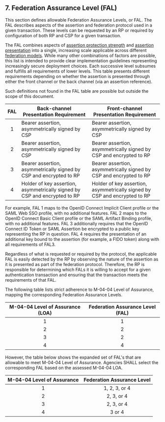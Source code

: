 <a name="fal"></a>

## 7. Federation Assurance Level (FAL)

This section defines allowable Federation Assurance Levels, or FAL. The FAL describes aspects of the assertion and federation protocol used in a given transaction. These levels can be requested by an RP or required by configuration of both RP and CSP for a given transaction. 

The FAL combines aspects of [assertion protection strength](#sec5) and [assertion presentation](#sec6) into a single, increasing scale applicable across different [federation models](#sec4). While many other combinations of factors are possible, this list is intended to provide clear implementation guidelines representing increasingly secure deployment choices. Each successive level subsumes and fulfills all requirements of lower levels. This table presents different requirements depending on whether the assertion is presented through either the front channel or the back channel (via an assertion reference). 

Such definitions not found in the FAL table are possible but outside the scope of this document.

|FAL|Back-channel Presentation Requirement|Front-channel Presentation Requirement|
|:--:|----|----|
|1|Bearer assertion, asymmetrically signed by CSP|Bearer assertion, asymmetrically signed by CSP|
|2|Bearer assertion, asymmetrically signed by CSP|Bearer assertion, asymmetrically signed by CSP and encrypted to RP|
|3|Bearer assertion, asymmetrically signed by CSP and encrypted to RP|Bearer assertion, asymmetrically signed by CSP and encrypted to RP|
|4|Holder of key assertion, asymmetrically signed by CSP and encrypted to RP|Holder of key assertion, asymmetrically signed by CSP and encrypted to RP|

For example, FAL 1 maps to the OpenID Connect Implicit Client profile or the SAML Web SSO profile, with no additional features. FAL 2 maps to the OpenID Connect Basic Client profile or the SAML Artifact Binding profile, with no additional features. FAL 3 additionally requires that the OpenID Connect ID Token or SAML Assertion be encrypted to a public key representing the RP in question. FAL 4 requires the presentation of an additional key bound to the assertion (for example, a FIDO token) along with all requirements of FAL3.

Regardless of what is requested or required by the protocol, the applicable FAL is easily detected by the RP by observing the nature of the assertion as it is presented as part of the federation protocol. Therefore, the RP is responsible for determining which FALs it is willing to accept for a given authentication transaction and ensuring that the transaction meets the requirements of that FAL.


The following table lists strict adherence to M-04-04 Level of Assurance, mapping the corresponding Federation Assurance Levels. 

| M-04-04 Level of Assurance (LOA) |  Federation Assurance Level (FAL)
|:------------------:|:-----------------------------:
| 1 |  1
| 2 | 2
| 3 | 2
| 4 | 4

However, the table below shows the expanded set of FAL's that are allowable to meet M-04-04 Level of Assurance. Agencies SHALL select the corresponding FAL based on the assessed M-04-04 LOA.

| M-04-04 Level of Assurance | Federation Assurance Level
|:------------------:|:-----------------------------:
| 1 | 1, 2, 3, or 4 
| 2 | 2, 3, or 4
| 3 | 2, 3, or 4
| 4 | 3 or 4
